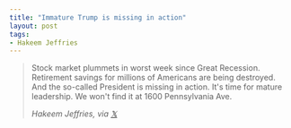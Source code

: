 ```yaml
---
title: "Immature Trump is missing in action"
layout: post
tags:
- Hakeem Jeffries
---
```


> Stock market plummets in worst week since Great Recession. Retirement savings for millions of Americans are being destroyed. And the so-called President is missing in action. It's time for mature leadership. We won't find it at 1600 Pennsylvania Ave.
>
> <cite>Hakeem Jeffries, via [𝕏](https://x.com)</cite>

